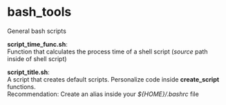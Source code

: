 bash_tools
==========

General bash scripts

**script_time_func.sh**:  
Function that calculates the process time of a shell script (*source* path inside of shell script)  

**script_title.sh**:  
A script that creates default scripts. Personalize code inside **create_script** functions.  
Recommendation: Create an alias inside your *${HOME}/.bashrc* file
